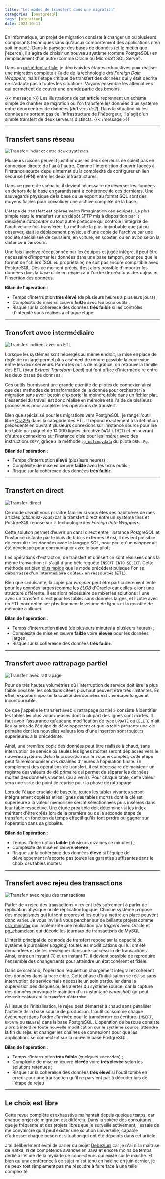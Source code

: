 ```yaml
---
title: "Les modes de transfert dans une migration"
categories: [postgresql]
tags: [migration]
date: 2023-10-11
---
```


En informatique, un projet de migration consiste à changer un ou plusieurs
composants techniques sans qu'aucun comportement des applications n'en soit
impacté. Dans le paysage des bases de données (et le métier que j'exerce), il
s'agira de choisir un nouveau système (comme PostgreSQL) en remplacement d'un
autre (comme Oracle ou Microsoft SQL Server).

Dans un [précédent article][1], je décrivais les étapes exhaustives pour
réaliser une migration complète à l'aide de la technologie des _Foreign Data
Wrappers_, mais l'étape critique de transfert des données qui y était décrite ne
s'adapte pas à toutes les situations. Voyons ensemble les alternatives qui
permettent de couvrir une grande partie des besoins.

[1]: /2021/12/06/migrer-vers-postgresql/

<!--more-->

{{< message >}}
Les illustrations de cet article reprennent un schéma simple de chantier de
migration où l'on transfère les données d'un système entre deux centres de données
(_dc1_ vers _dc2_). Dans la situation où les données ne sortent pas de
l'infrastructure de l'hébergeur, il s'agit d'un simple transfert de deux
serveurs distincts.
{{< /message >}}

---

## Transfert sans réseau

<!--
graph LR
    src[(Others)]
    pg[(PGSQL)]
    sql1[[.sql]]
    sql2[[.sql]]

    subgraph dc1
        src -- export --\> sql1
    end

    sql1 -- transfer --\> sql2

    subgraph dc2
        sql2 -- import --\> pg
    end

mogrify -shave 0x250 static/img/en/2023-10-networkless-transfer.png
-->

![Transfert indirect entre deux systèmes](/img/en/2023-10-networkless-transfer.png)

Plusieurs raisons peuvent justifier que les deux serveurs ne soient pas en
connexion directe de l'un à l'autre. Comme l'interdiction d'ouvrir l'accès à
l'instance source depuis Internet ou la complexité de configurer un lien
sécurisé (VPN) entre les deux infrastructures.

Dans ce genre de scénario, il devient nécessaire de déverser les données en
dehors de la base en garantissant la cohérence de ces dernières. Une sauvegarde
physique de la base ou un export au format SQL sont des moyens fiables pour
consolider une archive complète de la base.

L'étape de transfert est opérée selon l'imagination des équipes. Le plus simple
reste le transfert sur un dépôt SFTP mis à disposition par le deuxième
_datacenter_ ou tout autre protocole qui contrôle l'intégrité de l'archive une
fois transférée. La méthode la plus improbable que j'ai pu observer, était le
déplacement physique d'une copie de l'archive par une société spécialisée de
coursiers, en voiture, en scooter, ou en avion selon la distance à parcourir.

Une fois l'archive réceptionnée par les équipes et jugée intègre, il peut être
nécessaire d'importer les données dans une base tampon, pour peu que le format
de fichiers (SQL ou propriétaire) ne soit pas encore compatible avec PostgreSQL.
Dès ce moment précis, il est alors possible d'importer les données dans la base
cible en respectant l'ordre de créations des objets et l'insertion des données.

**Bilan de l'opération** :

* Temps d'interruption **très élevé** (de plusieurs heures à plusieurs jours) ;
* Complexité de mise en œuvre **faible** avec les bons outils ;
* Risque sur la cohérence des données **très faible** si les contrôles
  d'intégrité sous réalisés à chaque étape.

---

## Transfert avec intermédiaire

<!--
graph LR
    src[(Others)]
    pg[(PGSQL)]
    etl([ETL])

    subgraph dc1
        src
    end

    subgraph dc2
        src -- export --\> etl
        etl -- import --\> pg
    end

mogrify -shave 0x220 static/img/en/2023-10-intermediary-transfer.png
-->

![Transfert indirect avec un ETL](/img/en/2023-10-intermediary-transfer.png)

Lorsque les systèmes sont hébergés au même endroit, la mise en place de règle de
routage permet plus aisément de rendre possible la connexion entre les deux
serveurs. Parmi les outils de migration, on retrouve la famille des ETL (pour
_Extract Transform Load_) qui font office d'intermédiaire entre les deux bases
de données.

Ces outils fournissent une grande quantité de pilotes de connexion ainsi que des
méthodes de transformation de la donnée pour orchestrer la migration sans avoir
besoin d'exporter la moindre table dans un fichier plat. L'essentiel du travail
est donc réalisé en mémoire et à l'aide de plusieurs processeurs pour accélérer
les opérations de transfert.

Bien que spécialisé pour les migrations vers PostgreSQL, je range l'outil libre
[Ora2Pg][2] dans la catégorie des ETL. Il répond exactement à la définition
précédente en ouvrant plusieurs connexions sur l'instance source pour lire les
table par paquet de 10 000 lignes (directive `DATA_LIMIT`) et en ouvrant
d'autres connexions sur l'instance cible pour les insérer avec des instructions
`COPY`, grâce à la méthode [`pg_putcopydata`][3] du pilote `DBD::Pg`.

[2]: ora2pg.darold.net/
[3]: https://metacpan.org/pod/DBD::Pg#pg_putcopydata

**Bilan de l'opération** :

* Temps d'interruption **élevé** (plusieurs heures) ;
* Complexité de mise en œuvre **faible** avec les bons outils ;
* Risque sur la cohérence des données **très faible**.

---

## Transfert en direct

<!--
graph LR
    src[(Others)]
    pg[(PGSQL)]

    subgraph dc1
        src
    end

    src -- copy ----\> pg

    subgraph dc2
        pg
    end

mogrify -shave 0x210 static/img/en/2023-10-direct-transfer.png
-->

![Transfert direct](/img/en/2023-10-direct-transfer.png)

Ce mode devrait vous paraître familier si vous êtes des habitué·es de mes
articles (_abonnez-vous_) car le transfert direct entre un système tiers et
PostgreSQL repose sur la technologie des _Foreign Data Wrappers_.

Cette solution permet d’ouvrir un canal direct entre l’instance PostgreSQL et
l’instance distante par le biais de tables externes. Ainsi, il devient possible
de consulter les données avec le langage SQL, pour peu qu'un _wrapper_ ait été
développé pour communiquer avec le bon pilote.

Les opérations d'extraction, de transfert et d'insertion sont réalisées dans la
même transaction : il s'agit d'une bête requête `INSERT INTO SELECT`. Cette
méthode est bien [plus rapide][4] que le mode précédent puisque l'on se
débarrasse d'un intermédiaire coûteux en ressources (ETL).

[4]: https://www.migops.com/blog/ora2pg-now-supports-oracle_fdw-to-increase-the-data-migration-speed/

Bien que séduisante, la copie par _wrapper_ peut être particulièrement lente
pour les données larges (comme les _BLOB_ d'Oracle) car celles-ci ont une
structure différente. Il est alors nécessaire de mixer les solutions : l'une
avec un transfert direct pour les tables sans données larges, et l'autre avec un
ETL pour optimiser plus finement le volume de lignes et la quantité de mémoire à
allouer.

**Bilan de l'opération** :

* Temps d'interruption **élevé** (de plusieurs minutes à plusieurs heures) ;
* Complexité de mise en œuvre **faible** voire **élevée** pour les données
  larges ;
* Risque sur la cohérence des données **très faible**.

---

## Transfert avec rattrapage partiel

<!--
graph LR
    src[(Others)]
    pg[(PGSQL)]

    subgraph dc1
        src
    end

    src -- dead ----\> pg
    src -- alive ----\> pg

    subgraph dc2
        pg
    end

mogrify -shave 0x200 static/img/en/2023-10-dead-transfer.png
-->

![Transfert avec rattrapage](/img/en/2023-10-dead-transfer.png)

Pour de très hautes volumétries où l'interruption de service doit être la plus
faible possible, les solutions citées plus haut peuvent être très limitantes. En
effet, exporter/importer la totalité des données est une étape longue et
incontournable.

Ce que j'appelle le transfert avec « rattrapage partiel » consiste à identifier
les tables les plus volumineuses dont la plupart des lignes sont mortes. Il faut
avoir l'assurance qu'aucune modification de type `UPDATE` ou `DELETE` n'ait lieu
auprès de l'équipe de développement et que la table présente une clé primaire
dont les nouvelles valeurs lors d'une insertion sont toujours supérieures à la
précédente.

Ainsi, une première copie des données peut être réalisée à chaud, sans
interruption de service où seules les lignes mortes seront déplacées vers le
nouveau système. Selon la proportion sur le volume complet, cette étape peut
faire économiser des dizaines d'heures à l'opération finale. En complément des
opérations de transfert, il est nécessaire de maintenir un registre des valeurs
de clé primaire qui permet de séparer les données mortes des données vivantes
(ou à venir). Pour chaque table, cette valeur sera une sorte de point de reprise
pour la phase de rattrapage.

Lors de l'étape cruciale de bascule, toutes les tables vivantes seront
intégralement copiées et les lignes des tables mortes dont la clé est supérieure
à la valeur mémorisée seront sélectionnées puis insérées dans leur table
respective. Une étude préalable doit déterminer si les index méritent d'être
créés lors de la première ou de la seconde étape de transfert, en fonction du
temps effectif qu'ils font perdre ou gagner sur l'opération dans sa globalité.

**Bilan de l'opération** :

* Temps d'interruption **faible** (plusieurs dizaines de minutes) ;
* Complexité de mise en œuvre **élevée** ;
* Risque sur la cohérence des données **élevé** si l'équipe de développement
  n'apporte pas toutes les garanties suffisantes dans le choix des tables
  mortes.

---

## Transfert avec rejeu des transactions

<!--
graph LR
    src[(Others)]
    log[logs]
    pg[(PGSQL)]

    subgraph dc1
        src -- logging --\> log
    end

    subgraph dc2
        src -- init ---\> pg
        log -- replay ---\> pg
    end

mogrify -shave 0x200 static/img/en/2023-10-replay-transfer.png
-->

![Transfert avec rejeu des transactions](/img/en/2023-10-replay-transfer.png)

Parler de « rejeu des transactions » revient très sobrement à parler de
réplication physique ou de réplication logique. Chaque système propose des
mécanismes qui lui sont propres et les outils à mettre en place peuvent donc
varier. Je vous invite à vous pencher sur de brillants projets comme
[ora_migrator][5] qui implémente une réplication par _triggers_ avec Oracle et
[pg_chameleon][6] qui décode les journaux de transactions de MySQL.

[5]: https://github.com/cybertec-postgresql/ora_migrator#replication
[6]: https://pgchameleon.org/

L'intérêt principal de ce mode de transfert repose sur la capacité du système à
journaliser (_logging_) toutes les modifications qui lui ont été demandées et de
les renseigner dans une succession de transactions. Ainsi, entre un instant _T0_
et un instant _T1_, il devient possible de reproduire l'ensemble des changements
pour atteindre un état cohérent et fidèle.

Dans ce scénario, l'opération requiert un chargement intégral et cohérent des
données dans la base cible. Cette phase d'initialisation se réalise sans
interruption de service mais nécessite un soin particulier dans la supervision
des disques ou les alertes du système source, car la capture des données provoque
le maintien d'un instantané (_snapshot_) qui peut devenir coûteux si le
transfert s'éternise.

À l'issue de l'initialisation, le rejeu peut démarrer à chaud sans pénaliser
l'activité de la base source de production. L'outil consomme chaque événement
dans l'ordre d'arrivée pour le transformer en écriture (`INSERT`, `UPDATE` ou
`DELETE`) dans la base PostgreSQL. L'opération de bascule consiste alors à
interdire toute nouvelle modification sur le système source, attendre la fin du
rejeu et changer les chaînes de connexions pour que les applications se
connectent sur la nouvelle base PostgreSQL.

**Bilan de l'opération** :

* Temps d'interruption **très faible** (quelques secondes) ;
* Complexité de mise en œuvre **élevée** voire **très élevée** selon les
  solutions retenues ;
* Risque sur la cohérence des données **très élevé** si l'outil tombe en erreur
  pour une transaction qu'il ne parvient pas à décoder lors de l'étape de rejeu

---

## Le choix est libre

Cette revue complète et exhaustive me hantait depuis quelque temps, car chaque
projet de migration est différent. Dans la sphère des consultants que je
fréquente et des projets libres que je surveille activement, j'essaie de me
convaincre qu'il peut exister une solution universelle, capable d'adresser
chaque besoin et situation qui ont été dépeints dans cet article.

J'ai délibérément évité de parler du projet [Debezium][7] car je n'ai ni la
maîtrise de Kafka, ni de compétence avancée en Java et encore moins de temps
dédié à l'étude de la myriade de connecteurs qui existe sur le marché. Et bien
qu'une [conférence][8] à ce sujet m'est tenu en haleine en juin dernier, je ne
peux tout simplement pas me résoudre à faire face à une telle complexité.

[7]: https://debezium.io/
[8]: https://youtu.be/IOJLFWXj4pA?si=FiQ7c2veWrNI2Yno
